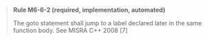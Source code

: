 > **Rule M6-6-2 (required, implementation, automated)**
>
> The goto statement shall jump to a label declared later in the same
> function body.
> See MISRA C++ 2008 [7]
